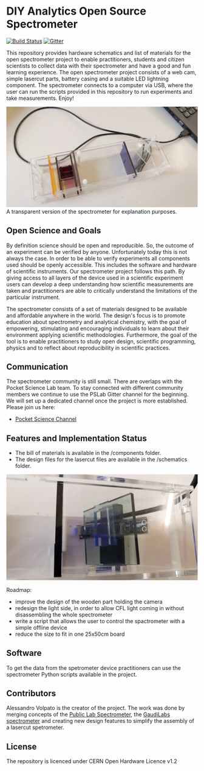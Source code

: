 # DIY Analytics Open Source Spectrometer


[![Build Status](https://travis-ci.com/OpnTec/spectrometer-python.svg?branch=master)](https://travis-ci.com/OpnTec/spectrometer-python)
[![Gitter](https://badges.gitter.im/fossasia/pslab.svg)](https://gitter.im/fossasia/pslab?utm_source=badge&utm_medium=badge&utm_campaign=pr-badge)

This repository provides hardware schematics and list of materials for the open spectrometer project to enable practitioners, students and citizen scientists to collect data with their spectrometer and have a good and fun learning experience. The open spectrometer project consists of a web cam, simple lasercut parts, battery casing and a suitable LED lightning component. The spectrometer connects to a computer via USB, where the user can run the scripts provided in this repository to run experiments and take measurements. Enjoy!

![Open Source Spectrometer](/docs/images/spectrometer_transparent.jpg "Open Source Spetrometer")
A transparent version of the spectrometer for explanation purposes.


## Open Science and Goals

By definition science should be open and reproducible. So, the outcome of an experiment can be verified by anyone. Unfortunately today this is not always the case. In order to be able to verify experiments all components used should be openly accessible. This includes the software and hardware of scientific instruments. Our spectrometer project follows this path. By giving access to all layers of the device used in a scientific experiment users can develop a deep understanding how scientific measurements are taken and practitioners are able to critically understand the limitations of the particular instrument.

The spectrometer consists of a set of materials designed to be available and affordable anywhere in the world. The design's focus is to promote education about spectrometry and analytical chemistry, with the goal of empowering, stimulating and encouraging individuals to learn about their environment applying scientific methodologies. Furthermore, the goal of the tool is to enable practitioners to study open design, scientific programming, physics and to reflect about reproducibility in scientific practices.

## Communication

The spectrometer community is still small. There are overlaps with the Pocket Science Lab team. To stay connected with different community members we continue to use the PSLab Gitter channel for the beginning. We will set up a dedicated channel once the project is more established. Please join us here:
* [Pocket Science Channel](https://gitter.im/fossasia/pslab)

## Features and Implementation Status

- The bill of materials is available in the /components folder.
- The design files for the lasercut files are available in the /schematics folder.

![Open Source Spectrometer Camera Component](/docs/images/spectrometer_cameracomponent.jpg "Open Source Spetrometer Camera Component")

Roadmap:

- improve the design of the wooden part holding the camera
- redesign the light side, in order to allow CFL light coming in without disassembling the whole spectrometer
- write a script that allows the user to control the spactrometer with a simple offline device
- reduce the size to fit in one 25x50cm board


## Software

To get the data from the spetrometer device practitioners can use the spectrometer Python scripts available in the project. 


## Contributors

Alessandro Volpato is the creator of the project. The work was done by merging concepts of the [Public Lab Spectrometer](https://publiclab.org/notes/abdul/10-13-2016/desktop-spectrometry-starter-kit-3-0-instructions), 
the [GaudiLabs spectrometer](http://www.gaudi.ch/GaudiLabs/?page_id=328) and creating new design features to simplify the assembly of a lasercut spetrometer.

## License

The repository is licenced under CERN Open Hardware Licence v1.2
